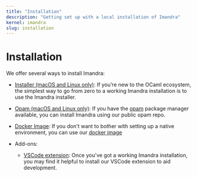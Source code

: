 ```yaml
---
title: "Installation"
description: "Getting set up with a local installation of Imandra"
kernel: imandra
slug: installation
---
```


# Installation

We offer several ways to install Imandra:


- [Installer (macOS and Linux only)](Installation%20-%20Simple.md): If you’re new to the OCaml ecosystem, the simplest way to go from zero to a working Imandra installation is to use the Imandra installer.

- [Opam (macOS and Linux only)](Installation%20-%20Manual.md): If you have the [opam](https://opam.ocaml.org/) package manager available, you can install Imandra using our public opam repo.

- [Docker Image](Installation%20-%20Docker.md): If you don't want to bother with setting up a native environment, you can use our [docker image]()

- Add-ons:

  - [VSCode extension](Installation%20-%20VSCode.md): Once you've got a working Imandra installation, you may find it helpful to install our VSCode extension to aid development.
